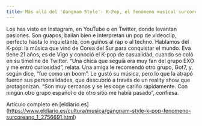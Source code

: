 ```yaml
---
title: Más allá del 'Gangnam Style': K-Pop, el fenómeno musical surcoreano que arrasa en todo el mundo
---
```

Los has visto en Instagram, en YouTube o en Twitter, donde levantan pasiones. Son guapos, bailan bien e interpretan un pop de videoclip, perfecto hasta lo inquietante, con guiños al rap o al techno. Hablamos del K-pop: la música que vino de Corea del Sur para conquistar el mundo.
Eva tiene 21 años, es de Vigo y conoció el K-pop de casualidad, cuando se coló en su timeline de Twitter. “Una chica que seguía era muy fan del grupo EXO y me entró curiosidad”, relata. Una amiga le recomendó otro grupo, Got7, y, según dice, “fue como un boom”. Le gustó su música, pero lo que la atrapó fueron sus personalidades, que descubrió a través de un reality show que protagonizan. “Son muy cercanos y se les coge cariño rápidamente. Con ningún otro grupo español o de otro sitio me había pasado”, confiesa.

Artículo completo en  [eldiario.es] (https://www.eldiario.es/cultura/musica/gangnam-style-k-pop-fenomeno-surcoreano_1_2756691.html)
